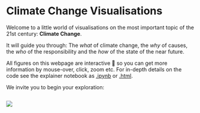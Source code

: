 # **Climate Change Visualisations**

Welcome to a little world of visualisations on the most important topic of the 21st century: **Climate Change**.

It will guide you through: The *what* of climate change, the *why* of causes, the *who* of the responsibility and the *how* of the state of the near future.

All figures on this webpage are interactive 🤩 so you can get more information by mouse-over, click, zoom etc. For in-depth details on the code see the explainer notebook as [.ipynb](https://github.com/hanlululu/Socialdata_ProjectB/blob/main/Explainer_notebook.ipynb) or [.html](https://github.com/hanlululu/Socialdata_ProjectB/blob/main/Explainer_notebook.html).

We invite you to begin your exploration:
```{tableofcontents}
```

![](https://upload.wikimedia.org/wikipedia/commons/7/7e/The_Earth_seen_from_Apollo_17_with_white_background.jpg)